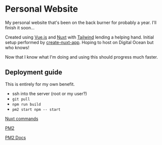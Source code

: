 # Personal Website

My personal website that's been on the back burner for probably a year. I'll finish it soon...

Created using [Vue.js](https://github.com/vuejs/vue) and [Nuxt](https://github.com/nuxt/nuxt.js/) with [Tailwind](https://github.com/tailwindcss/tailwindcss) lending a helping hand. Initial setup performed by [create-nuxt-app](https://github.com/nuxt/create-nuxt-app). Hoping to host on Digital Ocean but who knows!

Now that I know what I'm doing and using this should progress much faster.

## Deployment guide

This is entirely for my own benefit.

- ssh into the server (root or my user?)
- `git pull` 
- `npm run build`
- `pm2 start npm -- start`

[Nuxt commands](https://nuxtjs.org/guide/commands)

[PM2](https://pm2.keymetrics.io/)

[PM2 Docs](https://pm2.keymetrics.io/docs/usage/pm2-doc-single-page/)
